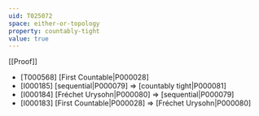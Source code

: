 ```yaml
---
uid: T025072
space: either-or-topology
property: countably-tight
value: true
---
```

[[Proof]]

* [T000568] [First Countable|P000028]
* [I000185] [sequential|P000079] => [countably tight|P000081]
* [I000184] [Fréchet Urysohn|P000080] => [sequential|P000079]
* [I000183] [First Countable|P000028] => [Fréchet Urysohn|P000080]


